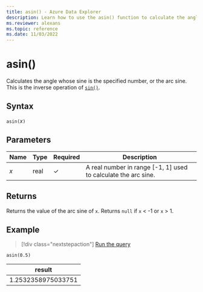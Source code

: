 ```yaml
---
title: asin() - Azure Data Explorer
description: Learn how to use the asin() function to calculate the angle from a sine input.
ms.reviewer: alexans
ms.topic: reference
ms.date: 11/03/2022
---
```

# asin()

Calculates the angle whose sine is the specified number, or the arc sine. This is the inverse operation of [`sin()`](sinfunction.md).

## Syntax

`asin(`*x*`)`

## Parameters

| Name | Type | Required | Description |
|--|--|--|--|
|*x* | real | &check;| A real number in range [-1, 1] used to calculate the arc sine.|

## Returns

Returns the value of the arc sine of `x`. Returns `null` if `x` < -1 or `x` > 1.

## Example

> [!div class="nextstepaction"]
> <a href="https://dataexplorer.azure.com/clusters/help/databases/Samples?query=H4sIAAAAAAAAAysoyswrUShKLS7NKbFNLM7M0zDQszTVBAC0CzxqFwAAAA==" target="_blank">Run the query</a>

```kusto
asin(0.5)
```

|result|
|---|
|1.2532358975033751|
